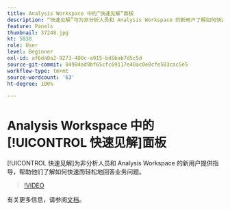 ```yaml
---
title: Analysis Workspace 中的“快速见解”面板
description: “快速见解”可为非分析人员和 Analysis Workspace 的新用户了解如何快速轻松地回答业务问题提供指导。
feature: Panels
thumbnail: 37248.jpg
kt: 5838
role: User
level: Beginner
exl-id: af6da0a2-9273-480c-a915-bd5bab7d5c5d
source-git-commit: 84984ad9bf65cfc69117e40ac0e0cfe503cac5e5
workflow-type: tm+mt
source-wordcount: '63'
ht-degree: 100%

---
```


# Analysis Workspace 中的[!UICONTROL 快速见解]面板

[!UICONTROL 快速见解]为非分析人员和 Analysis Workspace 的新用户提供指导，帮助他们了解如何快速而轻松地回答业务问题。

>[!VIDEO](https://video.tv.adobe.com/v/37248/?quality=12&learn=on)

有关更多信息，请参阅[文档](https://experienceleague.adobe.com/docs/analytics/analyze/analysis-workspace/panels/quickinsight.html?lang=zh-Hans)。
